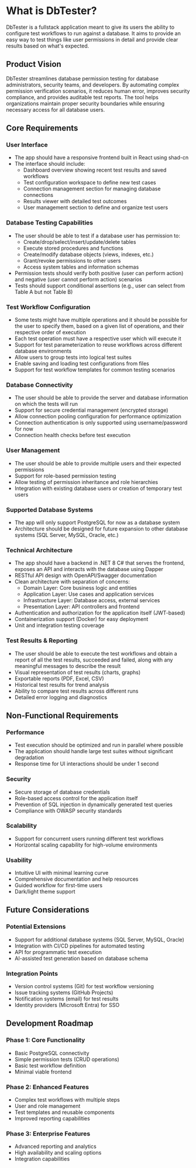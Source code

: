 # What is DbTester?

DbTester is a fullstack application meant to give its users the ability to configure test workflows to run against a database. It aims to provide an easy way to test things like user permissions in detail and provide clear results based on what's expected.

## Product Vision

DbTester streamlines database permission testing for database administrators, security teams, and developers. By automating complex permission verification scenarios, it reduces human error, improves security compliance, and provides auditable test reports. The tool helps organizations maintain proper security boundaries while ensuring necessary access for all database users.

## Core Requirements

### User Interface

- The app should have a responsive frontend built in React using shad-cn
- The interface should include:
  - Dashboard overview showing recent test results and saved workflows
  - Test configuration workspace to define new test cases
  - Connection management section for managing database connections
  - Results viewer with detailed test outcomes
  - User management section to define and organize test users

### Database Testing Capabilities

- The user should be able to test if a database user has permission to:
  - Create/drop/select/insert/update/delete tables
  - Execute stored procedures and functions
  - Create/modify database objects (views, indexes, etc.)
  - Grant/revoke permissions to other users
  - Access system tables and information schemas
- Permission tests should verify both positive (user can perform action) and negative (user cannot perform action) scenarios
- Tests should support conditional assertions (e.g., user can select from Table A but not Table B)

### Test Workflow Configuration

- Some tests might have multiple operations and it should be possible for the user to specify them, based on a given list of operations, and their respective order of execution
- Each test operation must have a respective user which will execute it
- Support for test parameterization to reuse workflows across different database environments
- Allow users to group tests into logical test suites
- Enable saving and loading test configurations from files
- Support for test workflow templates for common testing scenarios

### Database Connectivity

- The user should be able to provide the server and database information on which the tests will run
- Support for secure credential management (encrypted storage)
- Allow connection pooling configuration for performance optimization
- Connection authentication is only supported using username/password for now
- Connection health checks before test execution

### User Management

- The user should be able to provide multiple users and their expected permissions
- Support for role-based permission testing
- Allow testing of permission inheritance and role hierarchies
- Integration with existing database users or creation of temporary test users

### Supported Database Systems

- The app will only support PostgreSQL for now as a database system
- Architecture should be designed for future expansion to other database systems (SQL Server, MySQL, Oracle, etc.)

### Technical Architecture

- The app should have a backend in .NET 8 C# that serves the frontend, exposes an API and interacts with the database using Dapper
- RESTful API design with OpenAPI/Swagger documentation
- Clean architecture with separation of concerns:
  - Domain Layer: Core business logic and entities
  - Application Layer: Use cases and application services
  - Infrastructure Layer: Database access, external services
  - Presentation Layer: API controllers and frontend
- Authentication and authorization for the application itself (JWT-based)
- Containerization support (Docker) for easy deployment
- Unit and integration testing coverage

### Test Results & Reporting

- The user should be able to execute the test workflows and obtain a report of all the test results, succeeded and failed, along with any meaningful messages to describe the result
- Visual representation of test results (charts, graphs)
- Exportable reports (PDF, Excel, CSV)
- Historical test results for trend analysis
- Ability to compare test results across different runs
- Detailed error logging and diagnostics

## Non-Functional Requirements

### Performance

- Test execution should be optimized and run in parallel where possible
- The application should handle large test suites without significant degradation
- Response time for UI interactions should be under 1 second

### Security

- Secure storage of database credentials
- Role-based access control for the application itself
- Prevention of SQL injection in dynamically generated test queries
- Compliance with OWASP security standards

### Scalability

- Support for concurrent users running different test workflows
- Horizontal scaling capability for high-volume environments

### Usability

- Intuitive UI with minimal learning curve
- Comprehensive documentation and help resources
- Guided workflow for first-time users
- Dark/light theme support

## Future Considerations

### Potential Extensions

- Support for additional database systems (SQL Server, MySQL, Oracle)
- Integration with CI/CD pipelines for automated testing
- API for programmatic test execution
- AI-assisted test generation based on database schema

### Integration Points

- Version control systems (Git) for test workflow versioning
- Issue tracking systems (GitHub Projects)
- Notification systems (email) for test results
- Identity providers (Microsoft Entra) for SSO

## Development Roadmap

### Phase 1: Core Functionality

- Basic PostgreSQL connectivity
- Simple permission tests (CRUD operations)
- Basic test workflow definition
- Minimal viable frontend

### Phase 2: Enhanced Features

- Complex test workflows with multiple steps
- User and role management
- Test templates and reusable components
- Improved reporting capabilities

### Phase 3: Enterprise Features

- Advanced reporting and analytics
- High availability and scaling options
- Integration capabilities

